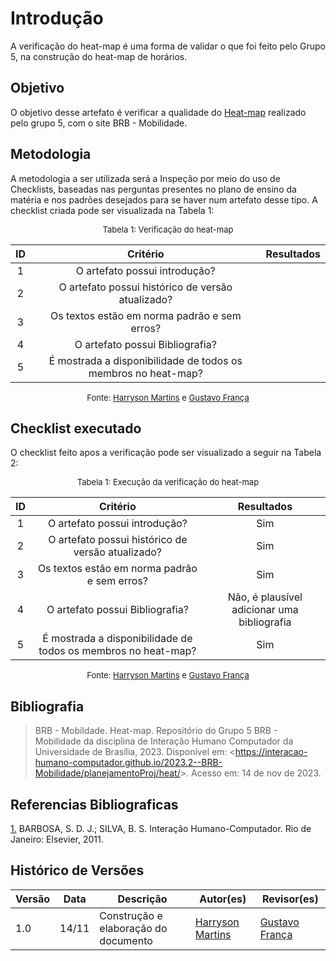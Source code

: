 # Introdução 

A verificação do heat-map é uma forma de validar o que foi feito pelo Grupo 5, na construção do heat-map de horários.

## Objetivo

O objetivo desse artefato é verificar a qualidade do [Heat-map](https://interacao-humano-computador.github.io/2023.2--BRB-Mobilidade/planejamentoProj/heat/) realizado pelo grupo 5, com o site BRB - Mobilidade.

## Metodologia

A metodologia a ser utilizada será a Inspeção por meio do uso de Checklists, baseadas nas perguntas presentes no plano de ensino da matéria e nos padrões desejados para se haver num artefato desse tipo. A checklist criada pode ser visualizada na Tabela 1:

<center>

<font size="2"><p style="text-align: center">Tabela 1: Verificação do heat-map</p></font>

|  ID   |                           Critério                            | Resultados |
| :---: | :-----------------------------------------------------------: | :--------: |
|   1   |                 O artefato possui introdução?                 |            |
|   2   |       O artefato possui histórico de versão atualizado?       |            |
|   3   |         Os textos estão em norma padrão e sem erros?          |            |
|   4   |                O artefato possui Bibliografia?                |            |
|   5   | É mostrada a disponibilidade de todos os membros no heat-map? |            |

<font size="2"><p style="text-align: center">Fonte: [Harryson Martins](https://github.com/harry-cmartin) e [Gustavo França](https://github.com/gustavofbs) </p></font>

</center>

## Checklist executado

O checklist feito apos a verificação pode ser visualizado a seguir na Tabela 2:

<center>

<font size="2"><p style="text-align: center">Tabela 1: Execução da verificação do heat-map</p></font>

|  ID   |                           Critério                            |                 Resultados                  |
| :---: | :-----------------------------------------------------------: | :-----------------------------------------: |
|   1   |                 O artefato possui introdução?                 |                     Sim                     |  |
|   2   |       O artefato possui histórico de versão atualizado?       |                     Sim                     |  |
|   3   |         Os textos estão em norma padrão e sem erros?          |                     Sim                     |  |
|   4   |                O artefato possui Bibliografia?                | Não, é plausível adicionar uma bibliografia |
|   5   | É mostrada a disponibilidade de todos os membros no heat-map? |                     Sim                     |


<font size="2"><p style="text-align: center">Fonte: [Harryson Martins](https://github.com/harry-cmartin) e [Gustavo França](https://github.com/gustavofbs) </p></font>

</center>


## Bibliografia 

> BRB - Mobildade. Heat-map. Repositório do Grupo 5 BRB - Mobilidade da disciplina de Interação Humano Computador da Universidade de Brasília, 2023. Disponível em: <<https://interacao-humano-computador.github.io/2023.2--BRB-Mobilidade/planejamentoProj/heat/>>. Acesso em: 14 de nov de 2023.

## Referencias Bibliograficas

<a id="FRM3" href="#anchor_1">1.</a> BARBOSA, S. D. J.; SILVA, B. S. Interação Humano-Computador. Rio de Janeiro: Elsevier, 2011.

## Histórico de Versões



| Versão | Data  | Descrição                            | Autor(es)                                            | Revisor(es)                                     |
| ------ | ----- | ------------------------------------ | ---------------------------------------------------- | ----------------------------------------------- |
| 1.0    | 14/11 | Construção e elaboração do documento | [Harryson Martins](https://github.com/harry-cmartin) | [Gustavo França](https://github.com/gustavofbs) |